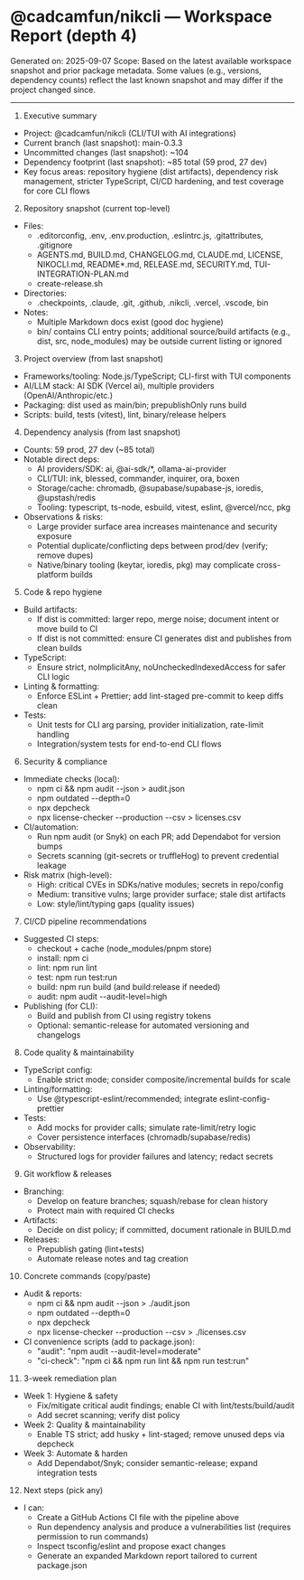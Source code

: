 # @cadcamfun/nikcli — Workspace Report (depth 4)

Generated on: 2025-09-07
Scope: Based on the latest available workspace snapshot and prior package metadata. Some values (e.g., versions, dependency counts) reflect the last known snapshot and may differ if the project changed since.

---

1. Executive summary

- Project: @cadcamfun/nikcli (CLI/TUI with AI integrations)
- Current branch (last snapshot): main-0.3.3
- Uncommitted changes (last snapshot): ~104
- Dependency footprint (last snapshot): ~85 total (59 prod, 27 dev)
- Key focus areas: repository hygiene (dist artifacts), dependency risk management, stricter TypeScript, CI/CD hardening, and test coverage for core CLI flows

2. Repository snapshot (current top-level)

- Files:
  - .editorconfig, .env, .env.production, .eslintrc.js, .gitattributes, .gitignore
  - AGENTS.md, BUILD.md, CHANGELOG.md, CLAUDE.md, LICENSE, NIKOCLI.md, README\*.md, RELEASE.md, SECURITY.md, TUI-INTEGRATION-PLAN.md
  - create-release.sh
- Directories:
  - .checkpoints, .claude, .git, .github, .nikcli, .vercel, .vscode, bin
- Notes:
  - Multiple Markdown docs exist (good doc hygiene)
  - bin/ contains CLI entry points; additional source/build artifacts (e.g., dist, src, node_modules) may be outside current listing or ignored

3. Project overview (from last snapshot)

- Frameworks/tooling: Node.js/TypeScript; CLI-first with TUI components
- AI/LLM stack: AI SDK (Vercel ai), multiple providers (OpenAI/Anthropic/etc.)
- Packaging: dist used as main/bin; prepublishOnly runs build
- Scripts: build, tests (vitest), lint, binary/release helpers

4. Dependency analysis (from last snapshot)

- Counts: 59 prod, 27 dev (~85 total)
- Notable direct deps:
  - AI providers/SDK: ai, @ai-sdk/\*, ollama-ai-provider
  - CLI/TUI: ink, blessed, commander, inquirer, ora, boxen
  - Storage/cache: chromadb, @supabase/supabase-js, ioredis, @upstash/redis
  - Tooling: typescript, ts-node, esbuild, vitest, eslint, @vercel/ncc, pkg
- Observations & risks:
  - Large provider surface area increases maintenance and security exposure
  - Potential duplicate/conflicting deps between prod/dev (verify; remove dupes)
  - Native/binary tooling (keytar, ioredis, pkg) may complicate cross-platform builds

5. Code & repo hygiene

- Build artifacts:
  - If dist is committed: larger repo, merge noise; document intent or move build to CI
  - If dist is not committed: ensure CI generates dist and publishes from clean builds
- TypeScript:
  - Ensure strict, noImplicitAny, noUncheckedIndexedAccess for safer CLI logic
- Linting & formatting:
  - Enforce ESLint + Prettier; add lint-staged pre-commit to keep diffs clean
- Tests:
  - Unit tests for CLI arg parsing, provider initialization, rate-limit handling
  - Integration/system tests for end-to-end CLI flows

6. Security & compliance

- Immediate checks (local):
  - npm ci && npm audit --json > audit.json
  - npm outdated --depth=0
  - npx depcheck
  - npx license-checker --production --csv > licenses.csv
- CI/automation:
  - Run npm audit (or Snyk) on each PR; add Dependabot for version bumps
  - Secrets scanning (git-secrets or truffleHog) to prevent credential leakage
- Risk matrix (high-level):
  - High: critical CVEs in SDKs/native modules; secrets in repo/config
  - Medium: transitive vulns; large provider surface; stale dist artifacts
  - Low: style/lint/typing gaps (quality issues)

7. CI/CD pipeline recommendations

- Suggested CI steps:
  - checkout + cache (node_modules/pnpm store)
  - install: npm ci
  - lint: npm run lint
  - test: npm run test:run
  - build: npm run build (and build:release if needed)
  - audit: npm audit --audit-level=high
- Publishing (for CLI):
  - Build and publish from CI using registry tokens
  - Optional: semantic-release for automated versioning and changelogs

8. Code quality & maintainability

- TypeScript config:
  - Enable strict mode; consider composite/incremental builds for scale
- Linting/formatting:
  - Use @typescript-eslint/recommended; integrate eslint-config-prettier
- Tests:
  - Add mocks for provider calls; simulate rate-limit/retry logic
  - Cover persistence interfaces (chromadb/supabase/redis)
- Observability:
  - Structured logs for provider failures and latency; redact secrets

9. Git workflow & releases

- Branching:
  - Develop on feature branches; squash/rebase for clean history
  - Protect main with required CI checks
- Artifacts:
  - Decide on dist policy; if committed, document rationale in BUILD.md
- Releases:
  - Prepublish gating (lint+tests)
  - Automate release notes and tag creation

10. Concrete commands (copy/paste)

- Audit & reports:
  - npm ci && npm audit --json > ./audit.json
  - npm outdated --depth=0
  - npx depcheck
  - npx license-checker --production --csv > ./licenses.csv
- CI convenience scripts (add to package.json):
  - "audit": "npm audit --audit-level=moderate"
  - "ci-check": "npm ci && npm run lint && npm run test:run"

11. 3-week remediation plan

- Week 1: Hygiene & safety
  - Fix/mitigate critical audit findings; enable CI with lint/tests/build/audit
  - Add secret scanning; verify dist policy
- Week 2: Quality & maintainability
  - Enable TS strict; add husky + lint-staged; remove unused deps via depcheck
- Week 3: Automate & harden
  - Add Dependabot/Snyk; consider semantic-release; expand integration tests

12. Next steps (pick any)

- I can:
  - Create a GitHub Actions CI file with the pipeline above
  - Run dependency analysis and produce a vulnerabilities list (requires permission to run commands)
  - Inspect tsconfig/eslint and propose exact changes
  - Generate an expanded Markdown report tailored to current package.json
